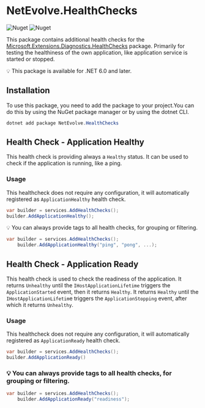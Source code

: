 # NetEvolve.HealthChecks

![Nuget](https://img.shields.io/nuget/v/NetEvolve.HealthChecks?logo=nuget)
![Nuget](https://img.shields.io/nuget/dt/NetEvolve.HealthChecks?logo=nuget)

This package contains additional health checks for the [Microsoft.Extensions.Diagnostics.HealthChecks](https://www.nuget.org/packages/Microsoft.Extensions.Diagnostics.HealthChecks/) package.
Primarily for testing the healthiness of the own application, like application service is started or stopped.

:bulb: This package is available for .NET 6.0 and later.

## Installation
To use this package, you need to add the package to your project.You can do this by using the NuGet package manager or by using the dotnet CLI.

```powershell
dotnet add package NetEvolve.HealthChecks
```

## Health Check - Application Healthy
This health check is providing always a `Healthy` status. It can be used to check if the application is running, like a ping.

### Usage
This healthcheck does not require any configuration, it will automatically registered as `ApplicationHealthy` health check.

```csharp
var builder = services.AddHealthChecks();
builder.AddApplicationHealthy();
```

:bulb: You can always provide tags to all health checks, for grouping or filtering.

```csharp
var builder = services.AddHealthChecks();
    builder.AddApplicationHealthy("ping", "pong", ...);
```

## Health Check - Application Ready
This health check is used to check the readiness of the application. It returns `Unhealthy` until the `IHostApplicationLifetime` triggers the `ApplicationStarted` event, then it returns `Healthy`. It returns `Healthy` until the `IHostApplicationLifetim`e triggers the `ApplicationStopping` event, after which it returns `Unhealthy`.

### Usage
This healthcheck does not require any configuration, it will automatically registered as `ApplicationReady` health check.

```csharp
var builder = services.AddHealthChecks();
builder.AddApplicationReady()
```


### :bulb: You can always provide tags to all health checks, for grouping or filtering.

```csharp
var builder = services.AddHealthChecks();
    builder.AddApplicationReady("readiness");
```